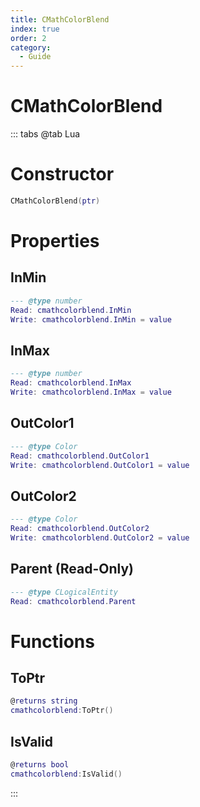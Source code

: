 ```yaml
---
title: CMathColorBlend
index: true
order: 2
category:
  - Guide
---
```


# CMathColorBlend

::: tabs
@tab Lua
# Constructor
```lua
CMathColorBlend(ptr)
```
# Properties
## InMin 
```lua
--- @type number
Read: cmathcolorblend.InMin
Write: cmathcolorblend.InMin = value
```
## InMax 
```lua
--- @type number
Read: cmathcolorblend.InMax
Write: cmathcolorblend.InMax = value
```
## OutColor1 
```lua
--- @type Color
Read: cmathcolorblend.OutColor1
Write: cmathcolorblend.OutColor1 = value
```
## OutColor2 
```lua
--- @type Color
Read: cmathcolorblend.OutColor2
Write: cmathcolorblend.OutColor2 = value
```
## Parent (Read-Only)
```lua
--- @type CLogicalEntity
Read: cmathcolorblend.Parent
```
# Functions
## ToPtr
```lua
@returns string
cmathcolorblend:ToPtr()
```
## IsValid
```lua
@returns bool
cmathcolorblend:IsValid()
```

:::